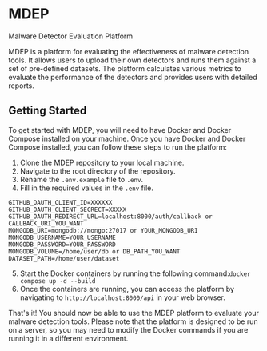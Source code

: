 # MDEP

Malware Detector Evaluation Platform

MDEP is a platform for evaluating the effectiveness of malware detection tools. It allows users to upload their own detectors and runs them against a set of pre-defined datasets. The platform calculates various metrics to evaluate the performance of the detectors and provides users with detailed reports.

## Getting Started

To get started with MDEP, you will need to have Docker and Docker Compose installed on your machine. Once you have Docker and Docker Compose installed, you can follow these steps to run the platform:

1. Clone the MDEP repository to your local machine.
2. Navigate to the root directory of the repository.
3. Rename the `.env.example` file to `.env`.
4. Fill in the required values in the `.env` file.

```Dotenv
GITHUB_OAUTH_CLIENT_ID=XXXXXX
GITHUB_OAUTH_CLIENT_SECRECT=XXXXX
GITHUB_OAUTH_REDIRECT_URL=localhost:8000/auth/callback or CALLBACK_URI_YOU_WANT
MONGODB_URI=mongodb://mongo:27017 or YOUR_MONGODB_URI
MONGODB_USERNAME=YOUR_USERNAME
MONGODB_PASSWORD=YOUR_PASSWORD
MONGODB_VOLUME=/home/user/db or DB_PATH_YOU_WANT
DATASET_PATH=/home/user/dataset
```

5. Start the Docker containers by running the following command:`docker compose up -d --build`
6. Once the containers are running, you can access the platform by navigating to `http://localhost:8000/api` in your web browser.

That's it! You should now be able to use the MDEP platform to evaluate your malware detection tools. Please note that the platform is designed to be run on a server, so you may need to modify the Docker commands if you are running it in a different environment.
